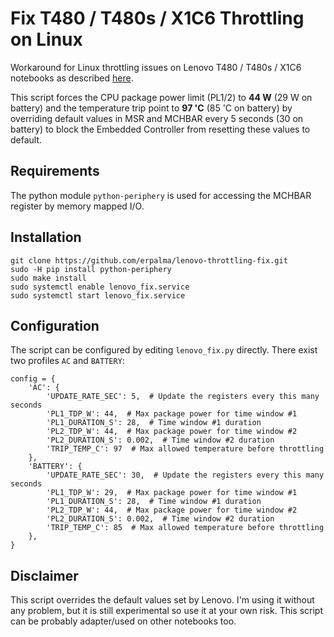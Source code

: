 # Fix T480 / T480s / X1C6 Throttling on Linux
Workaround for Linux throttling issues on Lenovo T480 / T480s / X1C6 notebooks as described [here](https://www.reddit.com/r/thinkpad/comments/870u0a/t480s_linux_throttling_bug/).

This script forces the CPU package power limit (PL1/2) to **44 W** (29 W on battery) and the temperature trip point to **97 'C** (85 'C on battery) by overriding default values in MSR and MCHBAR every 5 seconds (30 on battery) to block the Embedded Controller from resetting these values to default.

## Requirements
The python module `python-periphery` is used for accessing the MCHBAR register by memory mapped I/O. 

## Installation
```
git clone https://github.com/erpalma/lenovo-throttling-fix.git
sudo -H pip install python-periphery
sudo make install
sudo systemctl enable lenovo_fix.service
sudo systemctl start lenovo_fix.service
```

## Configuration
The script can be configured by editing `lenovo_fix.py` directly. There exist two profiles `AC` and `BATTERY`:
```
config = {
    'AC': {
        'UPDATE_RATE_SEC': 5,  # Update the registers every this many seconds
        'PL1_TDP_W': 44,  # Max package power for time window #1
        'PL1_DURATION_S': 28,  # Time window #1 duration
        'PL2_TDP_W': 44,  # Max package power for time window #2
        'PL2_DURATION_S': 0.002,  # Time window #2 duration
        'TRIP_TEMP_C': 97  # Max allowed temperature before throttling
    },
    'BATTERY': {
        'UPDATE_RATE_SEC': 30,  # Update the registers every this many seconds
        'PL1_TDP_W': 29,  # Max package power for time window #1
        'PL1_DURATION_S': 28,  # Time window #1 duration
        'PL2_TDP_W': 44,  # Max package power for time window #2
        'PL2_DURATION_S': 0.002,  # Time window #2 duration
        'TRIP_TEMP_C': 85  # Max allowed temperature before throttling
    },
}
```

## Disclaimer
This script overrides the default values set by Lenovo. I'm using it without any problem, but it is still experimental so use it at your own risk. This script can be probably adapter/used on other notebooks too.
